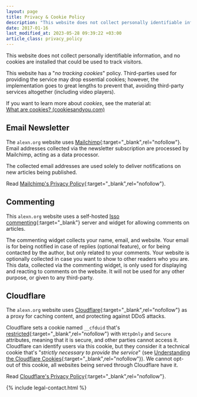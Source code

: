 ```yaml
---
layout: page
title: Privacy & Cookie Policy
description: "This website does not collect personally identifiable information, and has a no-cookies policy."
date: 2017-01-16
last_modified_at: 2023-05-28 09:39:22 +03:00
article_class: privacy_policy
---
```


<p class="intro">
  This website does not collect personally identifiable information, and no cookies are installed that could be used to track visitors.
</p>

This website has a "<em>no tracking cookies</em>" policy. Third-parties used for providing the service may drop essential cookies; however, the implementation goes to great lengths to prevent that, avoiding third-party services altogether (including video players).

<p class="info-bubble">
  If you want to learn more about <em>cookies</em>, see the material at: <br/>
  <a href="https://www.cookiesandyou.com/" target="_blank" rel="nofollow">What are cookies? (cookiesandyou.com)</a>
</p>

## Email Newsletter

The `alexn.org` website uses [Mailchimp](https://mailchimp.com/){:target="_blank",rel="nofollow"}. Email addresses collected via the newsletter subscription are processed by Mailchimp, acting as a data processor.

The collected email addresses are used solely to deliver notifications on new articles being published.

Read [Mailchimp's Privacy Policy](https://mailchimp.com/legal/privacy/#3._Privacy_for_Contacts){:target="_blank",rel="nofollow"}.

## Commenting

This `alexn.org` website uses a self-hosted [Isso commenting](https://posativ.org/isso/){:target="_blank"} server and widget for allowing comments on articles.

The commenting widget collects your name, email, and website. Your email is for being notified in case of replies (optional feature), or for being contacted by the author, but only related to your comments. Your website is optionally collected in case you want to show to other readers who you are. This data, collected via the commenting widget, is only used for displaying and reacting to comments on the website. It will not be used for any other purpose, or given to any third-party.

## Cloudflare

The `alexn.org` website uses [Cloudflare](https://www.cloudflare.com/){:target="_blank",rel="nofollow"} as a proxy for caching content, and protecting against DDoS attacks.

Cloudflare sets a cookie named `__cfduid` that's [restricted](https://developer.mozilla.org/en-US/docs/Web/HTTP/Cookies#Restrict_access_to_cookies){:target="_blank",rel="nofollow"} with `HttpOnly` and `Secure` attributes, meaning that it is secure, and other parties cannot access it. Cloudflare can identify users via this cookie, but they consider it a technical cookie that's "*strictly necessary to provide the service*" (see [Understanding the Cloudflare Cookies](https://support.cloudflare.com/hc/en-us/articles/200170156-Understanding-the-Cloudflare-Cookies){:target="_blank",rel="nofollow"}). We cannot opt-out of this cookie, all websites being served through Cloudflare have it.

Read [Cloudflare's Privacy Policy](https://www.cloudflare.com/privacypolicy/){:target="_blank",rel="nofollow"}.

{% include legal-contact.html %}

